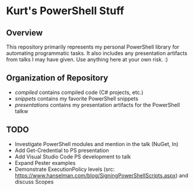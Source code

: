 # Kurt's PowerShell Stuff

## Overview

This repository primarily represents my personal PowerShell library for automating programmatic tasks. It also includes any presentation artifacts from talks I may have given. Use anything here at your own risk. :)

## Organization of Repository

- *compiled* contains compiled code (C# projects, etc.)
- *snippets* contains my favorite PowerShell snippets
- *presentations* contains my presentation artifacts for the PowerShell talkw

## TODO
- Investigate PowerShell modules and mention in the talk (NuGet, In)
- Add Get-Credential to PS presentation
- Add Visual Studio Code PS development to talk
- Expand Pester examples
- Demonstrate ExecutionPolicy levels (src: https://www.hanselman.com/blog/SigningPowerShellScripts.aspx) and discuss Scopes